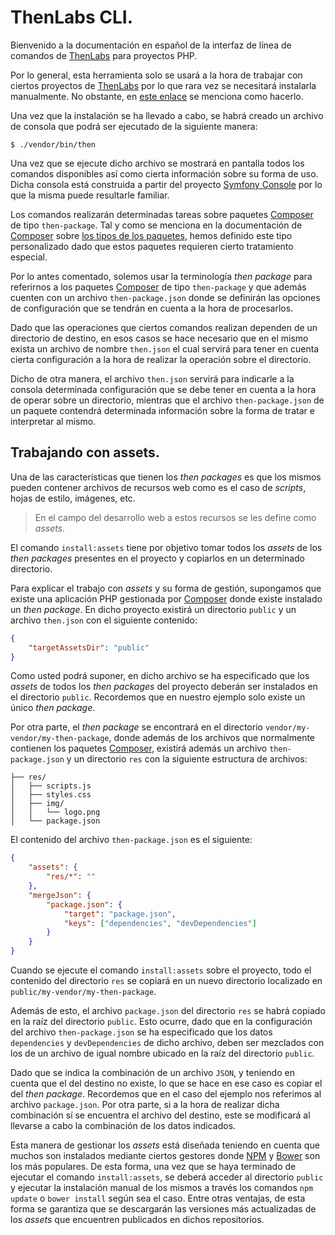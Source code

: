 
# ThenLabs CLI.

Bienvenido a la documentación en español de la interfaz de línea de comandos de [ThenLabs][ThenLabs] para proyectos PHP.

Por lo general, esta herramienta solo se usará a la hora de trabajar con ciertos proyectos de [ThenLabs][ThenLabs] por lo que rara vez se necesitará instalarla manualmente. No obstante, en [este enlace](https://github.com/thenlabs/cli#manual-installation) se menciona como hacerlo.

Una vez que la instalación se ha llevado a cabo, se habrá creado un archivo de consola que podrá ser ejecutado de la siguiente manera:

    $ ./vendor/bin/then

Una vez que se ejecute dicho archivo se mostrará en pantalla todos los comandos disponibles así como cierta información sobre su forma de uso. Dicha consola está construida a partir del proyecto [Symfony Console](https://symfony.com/doc/current/components/console.html) por lo que la misma puede resultarle familiar.

Los comandos realizarán determinadas tareas sobre paquetes [Composer][Composer] de tipo `then-package`. Tal y como se menciona en la documentación de [Composer][Composer] sobre [los tipos de los paquetes](https://getcomposer.org/doc/04-schema.md#type), hemos definido este tipo personalizado dado que estos paquetes requieren cierto tratamiento especial.

Por lo antes comentado, solemos usar la terminología *then package* para referirnos a los paquetes [Composer][Composer] de tipo `then-package` y que además cuenten con un archivo `then-package.json` donde se definirán las opciones de configuración que se tendrán en cuenta a la hora de procesarlos.

Dado que las operaciones que ciertos comandos realizan dependen de un directorio de destino, en esos casos se hace necesario que en el mismo exista un archivo de nombre `then.json` el cual servirá para tener en cuenta cierta configuración a la hora de realizar la operación sobre el directorio.

Dicho de otra manera, el archivo `then.json` servirá para indicarle a la consola determinada configuración que se debe tener en cuenta a la hora de operar sobre un directorio, mientras que el archivo `then-package.json` de un paquete contendrá determinada información sobre la forma de tratar e interpretar al mismo.

## Trabajando con assets.

Una de las características que tienen los *then packages* es que los mismos pueden contener archivos de recursos web como es el caso de *scripts*, hojas de estilo, imágenes, etc.

>En el campo del desarrollo web a estos recursos se les define como *assets*.

El comando `install:assets` tiene por objetivo tomar todos los *assets* de los *then packages* presentes en el proyecto y copiarlos en un determinado directorio.

Para explicar el trabajo con *assets* y su forma de gestión, supongamos que existe una aplicación PHP gestionada por [Composer][Composer] donde existe instalado un *then package*. En dicho proyecto existirá un directorio `public` y un archivo `then.json` con el siguiente contenido:

```json
{
    "targetAssetsDir": "public"
}
```

Como usted podrá suponer, en dicho archivo se ha especificado que los *assets* de todos los *then packages* del proyecto deberán ser instalados en el directorio `public`. Recordemos que en nuestro ejemplo solo existe un único *then package*.

Por otra parte, el *then package* se encontrará en el directorio `vendor/my-vendor/my-then-package`, donde además de los archivos que normalmente contienen los paquetes [Composer][Composer], existirá además un archivo `then-package.json` y un directorio `res` con la siguiente estructura de archivos:

```
├── res/
│   ├── scripts.js
│   ├── styles.css
│   ├── img/
│   │   └── logo.png
│   └── package.json
```

El contenido del archivo `then-package.json` es el siguiente:

```json
{
    "assets": {
        "res/*": ""
    },
    "mergeJson": {
        "package.json": {
            "target": "package.json",
            "keys": ["dependencies", "devDependencies"]
        }
    }
}
```

Cuando se ejecute el comando `install:assets` sobre el proyecto, todo el contenido del directorio `res` se copiará en un nuevo directorio localizado en `public/my-vendor/my-then-package`.

Además de esto, el archivo `package.json` del directorio `res` se habrá copiado en la raíz del directorio `public`. Esto ocurre, dado que en la configuración del archivo `then-package.json` se ha especificado que los datos `dependencies` y `devDependencies` de dicho archivo, deben ser mezclados con los de un archivo de igual nombre ubicado en la raíz del directorio `public`.

Dado que se indica la combinación de un archivo `JSON`, y teniendo en cuenta que el del destino no existe, lo que se hace en ese caso es copiar el del *then package*. Recordemos que en el caso del ejemplo nos referimos al archivo `package.json`. Por otra parte, si a la hora de realizar dicha combinación sí se encuentra el archivo del destino, este se modificará al llevarse a cabo la combinación de los datos indicados.

Esta manera de gestionar los *assets* está diseñada teniendo en cuenta que muchos son instalados mediante ciertos gestores donde [NPM](https://www.npmjs.com/) y [Bower](https://bower.io/) son los más populares. De esta forma, una vez que se haya terminado de ejecutar el comando `install:assets`, se deberá acceder al directorio `public` y ejecutar la instalación manual de los mismos a través los comandos `npm update` o `bower install` según sea el caso. Entre otras ventajas, de esta forma se garantiza que se descargarán las versiones más actualizadas de los *assets* que encuentren publicados en dichos repositorios.

[Composer]: https://getcomposer.org
[ThenLabs]: http://thenlabs.org

